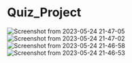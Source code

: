 # Quiz_Project
![Screenshot from 2023-05-24 21-47-05](https://github.com/Rowyda020/Quiz_Project/assets/76496105/c8936e01-5d02-4fee-ae95-eeaad25130d5)
![Screenshot from 2023-05-24 21-47-02](https://github.com/Rowyda020/Quiz_Project/assets/76496105/3fce9556-1f33-4590-8079-1326e998758f)
![Screenshot from 2023-05-24 21-46-58](https://github.com/Rowyda020/Quiz_Project/assets/76496105/86bf2b23-89e5-4969-9ab2-4b7cab8aea6c)
![Screenshot from 2023-05-24 21-46-53](https://github.com/Rowyda020/Quiz_Project/assets/76496105/9df801d2-27fc-4840-8870-9fc8858c0014)
